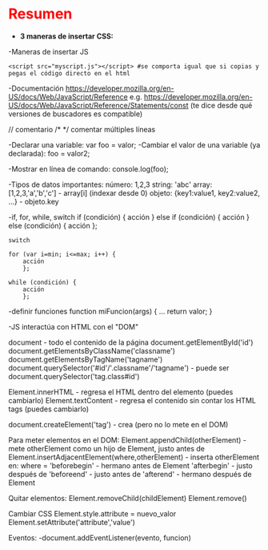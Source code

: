 # Resumen

- **3 maneras de insertar CSS:**

	<tag style="attribute:value; attribute:value; ...">

	<style>
		h1 {color:red;...}
		.class {...}
		#id {...}
	</style>

	<link href="path/to/file" type="text/css" rel="stylesheet">

-Maneras de insertar JS
	<script>
		...
		código JS
		...
	</script>

	<script src="myscript.js"></script> #se comporta igual que si copias y pegas el código directo en el html

-Documentación
https://developer.mozilla.org/en-US/docs/Web/JavaScript/Reference
e.g. https://developer.mozilla.org/en-US/docs/Web/JavaScript/Reference/Statements/const
(te dice desde qué versiones de buscadores es compatible)

// comentario
/* */ comentar múltiples líneas

-Declarar una variable: 	var foo = valor;
-Cambiar el valor de una variable (ya declarada): 	foo = valor2;

-Mostrar en línea de comando: console.log(foo);

-Tipos de datos importantes:
	número: 1,2,3
	string: 'abc'
	array: [1,2,3,'a','b','c']   -  array[i] (indexar desde 0)
	objeto: {key1:value1, key2:value2, ...}  - objeto.key

-if, for, while, switch
	if (condición) {
		acción
		}
	else if (condición) {
		acción
		}
	else (condición) {
		acción 
		};

	switch 

	for (var i=min; i<=max; i++) {
		acción
		};

	while (condición) {
		acción
		};

-definir funciones
	function miFuncion(args) {
		...
		return valor;
		}	


-JS interactúa con HTML con el "DOM"

document - todo el contenido de la página
document.getElementById('id')
document.getElementsByClassName('classname') 
document.getElementsByTagName('tagname') 
document.querySelector('#id'/'.classname'/'tagname')
	 - puede ser document.querySelector('tag.class#id')


Element.innerHTML - regresa el HTML dentro del elemento (puedes cambiarlo)
Element.textContent - regresa el contenido sin contar los HTML tags (puedes cambiarlo)

document.createElement('tag') - crea <tag></tag> (pero no lo mete en el DOM)

Para meter elementos en el DOM:
	Element.appendChild(otherElement) - mete otherElement como un hijo de Element, justo antes de </Element>
	Element.insertAdjacentElement(where,otherElement) - inserta otherElement en:
	where = 'beforebegin' - hermano antes de Element
		'afterbegin' - justo después de <Element>
		'beforeend' - justo antes de </Element>
		'afterend' - hermano después de Element 

Quitar elementos:
	Element.removeChild(childElement)
	Element.remove()

Cambiar CSS
	Element.style.attribute = nuevo_valor
	Element.setAttribute('attribute','value')


Eventos:
-document.addEventListener(evento, funcion)


